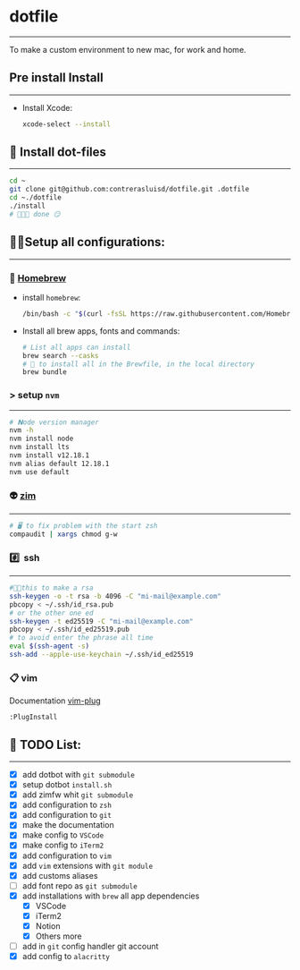 # dotfile

---

To make a custom environment to new mac, for work and home.

## **Pre install Install**

---

- Install Xcode:

    ```bash
    xcode-select --install
    ```

## **🎉 Install dot-files**

---

```bash
cd ~
git clone git@github.com:contrerasluisd/dotfile.git .dotfile
cd ~./dotfile
./install
# 🎉🎉🎉 done 😏
```

## 👨‍💻Setup all configurations:

---

### 🍺 **[Homebrew](https://brew.sh/)**

- install `homebrew`:

    ```bash
    /bin/bash -c "$(curl -fsSL https://raw.githubusercontent.com/Homebrew/install/master/install.sh)"
    ```

- Install all brew apps, fonts and commands:

    ```bash
    # List all apps can install
    brew search --casks
    # 🍺 to install all in the Brewfile, in the local directory
    brew bundle
    ```

### > **setup `nvm`**

---

```bash
# 𝗡ode version manager
nvm -h
nvm install node
nvm install lts
nvm install v12.18.1
nvm alias default 12.18.1
nvm use default
```

### 👽 **[zim](https://github.com/zimfw/zimfw)**

---

```bash
# 🖥 to fix problem with the start zsh
compaudit | xargs chmod g-w
```

### #️⃣  **ssh**

---

```bash
#👨‍💻this to make a rsa
ssh-keygen -o -t rsa -b 4096 -C "mi-mail@example.com"
pbcopy < ~/.ssh/id_rsa.pub
# or the other one ed
ssh-keygen -t ed25519 -C "mi-mail@example.com"
pbcopy < ~/.ssh/id_ed25519.pub
# to avoid enter the phrase all time
eval $(ssh-agent -s)
ssh-add --apple-use-keychain ~/.ssh/id_ed25519
```

### 📋 **vim**

Documentation [vim-plug](https://github.com/junegunn/vim-plug#pluginstall-and-plugupdate)

```vim
:PlugInstall
```


## 📝 TODO List:

---

- [x]  add dotbot with `git submodule`
- [x]  setup dotbot `install.sh`
- [x]  add zimfw whit `git submodule`
- [x]  add configuration to `zsh`
- [x]  add configuration to `git`
- [x]  make the documentation
- [x]  make config to `VSCode`
- [x]  make config to `iTerm2`
- [x]  add configuration to `vim`
- [x]  add `vim` extensions with `git module`
- [x]  add customs aliases
- [ ]  add font repo as `git submodule`
- [x]  add installations with `brew` all app dependencies
    - [x]  VSCode
    - [x]  iTerm2
    - [x]  Notion
    - [x]  Others more
- [ ]  add in `git` config handler git account
- [x]  add config to `alacritty`
